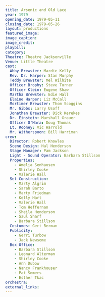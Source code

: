 ```yaml
---
title: Arsenic and Old Lace
year: 1979
opening_date: 1979-05-11
closing_date: 1979-05-26
layout: productions
featured_image: 
image_caption:
image_credit:
playbill: 
category: 
Theatre: Theatre Jacksonville
Venue: Little Theatre
cast:
  Abby Brewster: Mardie Kelly
  Rev. Dr. Harper: Stan Murphy
  Teddy Brewster: Mel Wilhite
  Officer Brophy: Steve Turner
  Officer Klein: Eugene Shaw
  Martha Brewster: Edie Hall
  Elaine Harper: Liz McCall
  Mortimer Brewster: Thom Scoggins
  Mr. Gibbs: Larry Usoff
  Jonathan Brewster: Dick Kerekes
  Dr. Einstein: Marshall Grauer
  Officer O'Hara: Doug Thomas
  Lt. Rooney: Vic Harrold
  Mr. Witherspoon: Bill Harriman
crew:
  Director: Robert Knowles
  Scene Design: Hal Henderson
  Stage Manager: Pam Jackson
  Light - Sound Operator: Barbara Stillson
  Properties:
    - Amelia Senhausen
    - Shirley Cooke
    - Valerie Hall
  Set Construction:
    - Marty Algrim
    - Sarah Barto
    - Marty Friedman
    - Kelly Hart
    - Valerie Hall
    - Tom Heffernan
    - Sheila Henderson
    - Saul Sharf
    - Barbara Stillson
  Costumes: Gert Berman
  Publicity:
    - Gerri Turbow
    - Jack Newsome
  Box Office:
    - Barbara Stillson
    - Leonard Alterman
    - Shirley Cooke
    - Ann Dubow
    - Nancy Frankhouser
    - Pat Somers
    - Esther Tkac
orchestra:
external_links:
---
```


